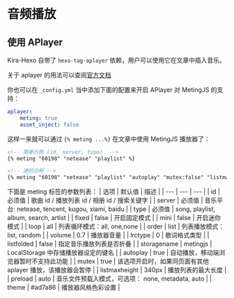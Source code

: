 # 音频播放

## 使用 APlayer
Kira-Hexo 自带了 `hexo-tag-aplayer` 依赖，用户可以使用它在文章中插入音乐。

关于 aplayer 的用法可以查阅[官方文档](https://github.com/MoePlayer/hexo-tag-aplayer/blob/master/docs/README-zh_cn.md#%E4%BD%BF%E7%94%A8)

你也可以在 `_config.yml` 当中添加下面的配置来开启 APlayer 对 MetingJS 的支持：
```yaml
aplayer:
    meting: true
    asset_inject: false
```
这样一来就可以通过 `{% meting ...%}` 在文章中使用 MetingJS 播放器了：
```markdown
<!-- 简单示例 (id, server, type)  -->
{% meting "60198" "netease" "playlist" %}

<!-- 进阶示例 -->
{% meting "60198" "netease" "playlist" "autoplay" "mutex:false" "listmaxheight:340px" "preload:none" "theme:#ad7a86"%}
```
下面是 meting 标签的参数列表：
| 选项 | 默认值 | 描述 |
| --- | --- | --- |
| id | 必须值 | 歌曲 id / 播放列表 id / 相册 id / 搜索关键字 |
| server | 必须值 | 音乐平台: netease, tencent, kugou, xiami, baidu |
| type | 必须值 | song, playlist, album, search, artist |
| fixed | false | 开启固定模式 |
| mini | false | 开启迷你模式 |
| loop | all | 列表循环模式：all, one,none |
| order | list | 列表播放模式： list, random |
| volume | 0.7 | 播放器音量 |
| lrctype | 0 | 歌词格式类型 |
| listfolded | false | 指定音乐播放列表是否折叠 |
| storagename | metingjs | LocalStorage 中存储播放器设定的键名 |
| autoplay | true | 自动播放，移动端浏览器暂时不支持此功能 |
| mutex | true | 该选项开启时，如果同页面有其他 aplayer 播放，该播放器会暂停 |
| listmaxheight | 340px | 播放列表的最大长度 |
| preload | auto | 音乐文件预载入模式，可选项： none, metadata, auto |
| theme | #ad7a86 | 播放器风格色彩设置 |